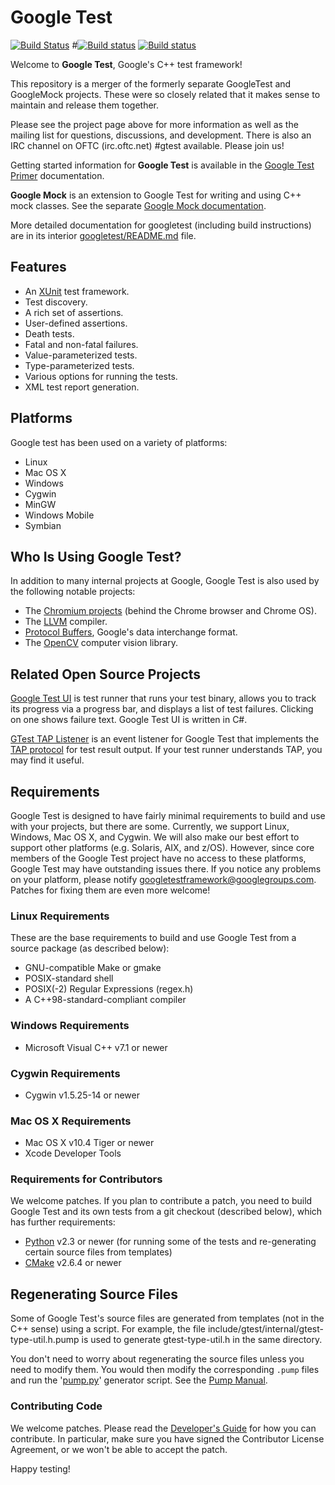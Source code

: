 
# Google Test #

[![Build Status](https://travis-ci.org/google/googletest.svg?branch=master)](https://travis-ci.org/google/googletest)
#[![Build status](https://ci.appveyor.com/api/projects/status/4o38plt0xbo1ubc8/branch/master?svg=true)](https://ci.appveyor.com/project/BillyDonahue/googletest/branch/master)
[![Build status](https://ci.appveyor.com/api/projects/status/4o38plt0xbo1ubc8/branch/master?svg=true)](https://ci.appveyor.com/project/google/googletest/branch/master)


Welcome to **Google Test**, Google's C++ test framework!

This repository is a merger of the formerly separate GoogleTest and
GoogleMock projects. These were so closely related that it makes sense to
maintain and release them together.

Please see the project page above for more information as well as the
mailing list for questions, discussions, and development.  There is
also an IRC channel on OFTC (irc.oftc.net) #gtest available.  Please
join us!

Getting started information for **Google Test** is available in the 
[Google Test Primer](googletest/docs/Primer.md) documentation.

**Google Mock** is an extension to Google Test for writing and using C++ mock
classes.  See the separate [Google Mock documentation](googlemock/README.md).

More detailed documentation for googletest (including build instructions) are
in its interior [googletest/README.md](googletest/README.md) file.

## Features ##

  * An [XUnit](https://en.wikipedia.org/wiki/XUnit) test framework.
  * Test discovery.
  * A rich set of assertions.
  * User-defined assertions.
  * Death tests.
  * Fatal and non-fatal failures.
  * Value-parameterized tests.
  * Type-parameterized tests.
  * Various options for running the tests.
  * XML test report generation.

## Platforms ##

Google test has been used on a variety of platforms:

  * Linux
  * Mac OS X
  * Windows
  * Cygwin
  * MinGW
  * Windows Mobile
  * Symbian

## Who Is Using Google Test? ##

In addition to many internal projects at Google, Google Test is also used by
the following notable projects:

  * The [Chromium projects](http://www.chromium.org/) (behind the Chrome
    browser and Chrome OS).
  * The [LLVM](http://llvm.org/) compiler.
  * [Protocol Buffers](https://github.com/google/protobuf), Google's data
    interchange format.
  * The [OpenCV](http://opencv.org/) computer vision library.

## Related Open Source Projects ##

[Google Test UI](https://github.com/ospector/gtest-gbar) is test runner that runs
your test binary, allows you to track its progress via a progress bar, and
displays a list of test failures. Clicking on one shows failure text. Google
Test UI is written in C#.

[GTest TAP Listener](https://github.com/kinow/gtest-tap-listener) is an event
listener for Google Test that implements the
[TAP protocol](https://en.wikipedia.org/wiki/Test_Anything_Protocol) for test
result output. If your test runner understands TAP, you may find it useful.

## Requirements ##

Google Test is designed to have fairly minimal requirements to build
and use with your projects, but there are some.  Currently, we support
Linux, Windows, Mac OS X, and Cygwin.  We will also make our best
effort to support other platforms (e.g. Solaris, AIX, and z/OS).
However, since core members of the Google Test project have no access
to these platforms, Google Test may have outstanding issues there.  If
you notice any problems on your platform, please notify
<googletestframework@googlegroups.com>. Patches for fixing them are
even more welcome!

### Linux Requirements ###

These are the base requirements to build and use Google Test from a source
package (as described below):

  * GNU-compatible Make or gmake
  * POSIX-standard shell
  * POSIX(-2) Regular Expressions (regex.h)
  * A C++98-standard-compliant compiler

### Windows Requirements ###

  * Microsoft Visual C++ v7.1 or newer

### Cygwin Requirements ###

  * Cygwin v1.5.25-14 or newer

### Mac OS X Requirements ###

  * Mac OS X v10.4 Tiger or newer
  * Xcode Developer Tools

### Requirements for Contributors ###

We welcome patches.  If you plan to contribute a patch, you need to
build Google Test and its own tests from a git checkout (described
below), which has further requirements:

  * [Python](https://www.python.org/) v2.3 or newer (for running some of
    the tests and re-generating certain source files from templates)
  * [CMake](https://cmake.org/) v2.6.4 or newer

## Regenerating Source Files ##

Some of Google Test's source files are generated from templates (not
in the C++ sense) using a script.
For example, the
file include/gtest/internal/gtest-type-util.h.pump is used to generate
gtest-type-util.h in the same directory.

You don't need to worry about regenerating the source files
unless you need to modify them.  You would then modify the
corresponding `.pump` files and run the '[pump.py](googletest/scripts/pump.py)'
generator script.  See the [Pump Manual](googletest/docs/PumpManual.md).

### Contributing Code ###

We welcome patches.  Please read the
[Developer's Guide](googletest/docs/DevGuide.md)
for how you can contribute. In particular, make sure you have signed
the Contributor License Agreement, or we won't be able to accept the
patch.

Happy testing!
